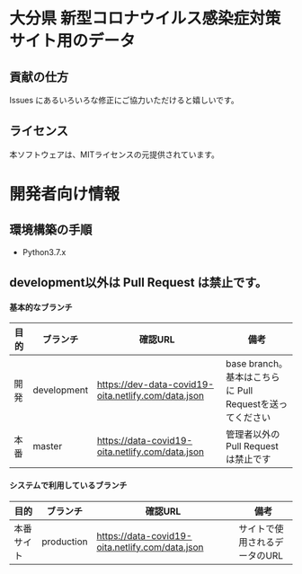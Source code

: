 # 大分県 新型コロナウイルス感染症対策サイト用のデータ

## 貢献の仕方

Issues にあるいろいろな修正にご協力いただけると嬉しいです。

## ライセンス

本ソフトウェアは、MITライセンスの元提供されています。

# 開発者向け情報

## 環境構築の手順

- Python3.7.x


## development以外は Pull Request は禁止です。

#### 基本的なブランチ
| 目的 | ブランチ | 確認URL | 備考 |
| ---- | -------- | ---- | ---- |
| 開発 | development | https://dev-data-covid19-oita.netlify.com/data.json | base branch。基本はこちらに Pull Requestを送ってください |
| 本番 | master | https://data-covid19-oita.netlify.com/data.json | 管理者以外の Pull Request は禁止です |

#### システムで利用しているブランチ
| 目的 | ブランチ | 確認URL | 備考 |
| ---- | -------- | ---- | ---- |
| 本番サイト | production | https://data-covid19-oita.netlify.com/data.json | サイトで使用されるデータのURL |
